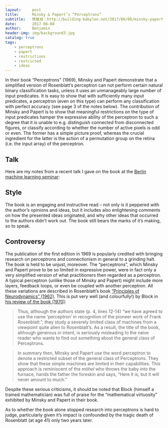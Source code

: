 ```yaml
---
layout:     post
title:      Minsky & Papert’s “Perceptrons”
subtitle:   转载自：http://building-babylon.net/2017/06/08/minsky-paperts-perceptrons/
date:       2017-06-08
author:     Benjamin
header-img: img/background3.jpg
catalog: true
tags:
    - perceptrons
    - papert
    - restrictions
    - restricted
    - ideas
---
```


In their book “Perceptrons” (1969), Minsky and Papert demonstrate that a simplified version of Rosenblatt’s perceptron can not perform certain natural binary classification tasks, unless it uses an unmanageably large number of input predicates. It is easy to show that with sufficiently many input predicates, a perceptron (even on this type) can perform any classification with perfect accuracy (see page 3 of the notes below). The contribution of Minsky and Papert is to show that meaningful restrictions on the type of input predicates hamper the expressive ability of the perceptron to such a degree that it is unable to e.g. distinguish connected from disconnected figures, or classify according to whether the number of active pixels is odd or even. The former has a simple picture proof, whereas the crucial ingredient for the latter is the action of a permutation group on the retina (i.e. the input array) of the perceptron.

## Talk

Here are my notes from a recent talk I gave on the book at the [Berlin machine learning seminar](http://berlin-machine-learning-seminar.org/):

## Style

The book is an engaging and instructive read – not only is it peppered with the author’s opinions and ideas, but it includes also enlightening comments on how the presented ideas originated, and why other ideas that occurred to the authors didn’t work out. The book still bears the marks of it’s making, so to speak.

## Controversy

The publication of the first edition in 1969 is popularly credited with bringing research on perceptrons and connectionism in general to a grinding halt. The book is held to be unjust, moreover. The “perceptrons”, which Minsky and Papert prove to be so limited in expressive power, were in fact only a very simplified version of what practitioners then regarded as a perceptron. A typical perceptron (unlike those of Minsky and Papert) might include more layers, feedback loops, or even be coupled with another perceptron. All these variations are described in Rosenblatt’s book [“Principles of Neurodynamics” (1962)](https://catalog.hathitrust.org/Record/000203591). This is put very well (and colourfully!) by Block in [his review of the book (1970)](http://www.sciencedirect.com/science/article/pii/S0019995870904092):

> Thus, although the authors state (p. 4, lines 12-14) “we have agreed to use the name ‘perceptron’ in recognition of the pioneer work of Frank Rosenblatt.”, they study a severely limited class of machines from a viewpoint quite alien to Rosenblatt’s. As a result, the title of the book, although generous in intent, is seriously misleading to the naive reader who wants to find out something about the general class of Perceptrons.

> In summary then, Minsky and Papert use the word perceptron to denote a restricted subset of the general class of Perceptrons. They show that these simple machines are limited in their capabilities. This approach is reminiscent of the *möhel* who throws the baby into the furnace, hands the father the foreskin and says, “Here it is; but it will never amount to much.”

Despite these serious criticisms, it should be noted that Block (himself a trained mathematician) was full of praise for the “mathematical virtuosity” exhibited by Minsky and Papert in their book.

As to whether the book alone stopped research into perceptrons is hard to judge, particularly given it’s impact is confounded by the tragic death of Rosenblatt (at age 41) only two years later.
